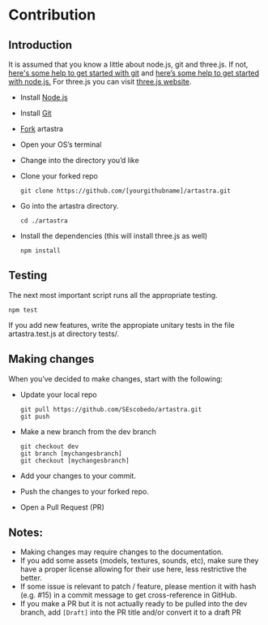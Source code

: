 # Contribution
## Introduction

It is assumed that you know a little about node.js, git and three.js. If not, [here's some help to get started with git](https://help.github.com/en/github/using-git) and [here’s some help to get started with node.js.](https://nodejs.org/en/docs/guides/getting-started-guide/)
For three.js you can visit [three.js website](https://threejs.org/).

* Install [Node.js](https://nodejs.org/)
* Install [Git](https://git-scm.com/)
* [Fork](https://help.github.com/en/github/getting-started-with-github/fork-a-repo) artastra 
* Open your OS’s terminal
* Change into the directory you’d like
* Clone your forked repo

      git clone https://github.com/[yourgithubname]/artastra.git

* Go into the artastra directory.
        
      cd ./artastra

* Install the dependencies (this will install three.js as well)

      npm install

## Testing

The next most important script runs all the appropriate testing.

    npm test

If you add new features, write the appropiate unitary tests in the file artastra.test.js at directory tests/.


## Making changes

When you’ve decided to make changes, start with the following:

* Update your local repo
        
      git pull https://github.com/SEscobedo/artastra.git
      git push

* Make a new branch from the dev branch
        
      git checkout dev
      git branch [mychangesbranch]
      git checkout [mychangesbranch]

* Add your changes to your commit.
* Push the changes to your forked repo.
* Open a Pull Request (PR)

## Notes:

* Making changes may require changes to the documentation.
* If you add some assets (models, textures, sounds, etc), make sure they have a proper license allowing for their use here, less restrictive the better.
* If some issue is relevant to patch / feature, please mention it with hash (e.g. #15) in a commit message to get cross-reference in GitHub.
* If you make a PR but it is not actually ready to be pulled into the dev branch, add `[Draft]` into the PR title and/or convert it to a draft PR

